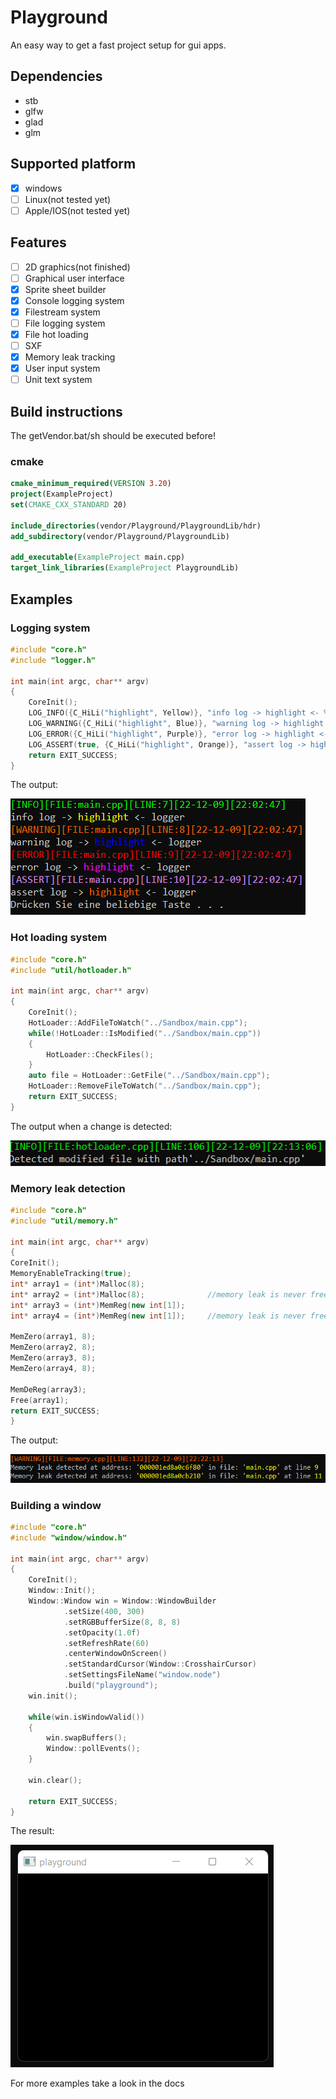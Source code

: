 # Playground
An easy way to get a fast project setup for gui apps.

## Dependencies
- stb
- glfw
- glad
- glm

## Supported platform
- [x] windows
- [ ] Linux(not tested yet)
- [ ] Apple/IOS(not tested yet)
## Features
- [ ] 2D graphics(not finished)
- [ ] Graphical user interface
- [x] Sprite sheet builder
- [x] Console logging system
- [x] Filestream system
- [ ] File logging system
- [x] File hot loading
- [ ] SXF 
- [x] Memory leak tracking
- [x] User input system
- [ ] Unit text system

## Build instructions

The getVendor.bat/sh should be executed before!

### cmake
```cmake
cmake_minimum_required(VERSION 3.20)
project(ExampleProject)
set(CMAKE_CXX_STANDARD 20)

include_directories(vendor/Playground/PlaygroundLib/hdr)
add_subdirectory(vendor/Playground/PlaygroundLib)

add_executable(ExampleProject main.cpp)
target_link_libraries(ExampleProject PlaygroundLib)
```

## Examples

### Logging system
````cpp
#include "core.h"
#include "logger.h"

int main(int argc, char** argv)
{
    CoreInit();
    LOG_INFO({C_HiLi("highlight", Yellow)}, "info log -> highlight <- %s", "logger")
    LOG_WARNING({C_HiLi("highlight", Blue)}, "warning log -> highlight <- %s", "logger")
    LOG_ERROR({C_HiLi("highlight", Purple)}, "error log -> highlight <- %s", "logger")
    LOG_ASSERT(true, {C_HiLi("highlight", Orange)}, "assert log -> highlight <- %s", "logger")
    return EXIT_SUCCESS;
}
````
The output:

![Logger Example](assets/images/markdown/img.png)

### Hot loading system
````c++
#include "core.h"
#include "util/hotloader.h"

int main(int argc, char** argv)
{
    CoreInit();
    HotLoader::AddFileToWatch("../Sandbox/main.cpp");
    while(!HotLoader::IsModified("../Sandbox/main.cpp"))
    {
        HotLoader::CheckFiles();
    }
    auto file = HotLoader::GetFile("../Sandbox/main.cpp");
    HotLoader::RemoveFileToWatch("../Sandbox/main.cpp");
    return EXIT_SUCCESS;
}
````
The output when a change is detected:

![Hot loading](assets/images/markdown/img_1.png)

### Memory leak detection
```c++
#include "core.h"
#include "util/memory.h"

int main(int argc, char** argv)
{
CoreInit();
MemoryEnableTracking(true);
int* array1 = (int*)Malloc(8);
int* array2 = (int*)Malloc(8);              //memory leak is never freed
int* array3 = (int*)MemReg(new int[1]);
int* array4 = (int*)MemReg(new int[1]);     //memory leak is never freed

MemZero(array1, 8);
MemZero(array2, 8);
MemZero(array3, 8);
MemZero(array4, 8);

MemDeReg(array3);
Free(array1);
return EXIT_SUCCESS;
}
```
The output:

![Memory tracking](assets/images/markdown/img_2.png)

### Building a window
```c++
#include "core.h"
#include "window/window.h"

int main(int argc, char** argv)
{
    CoreInit();
    Window::Init();
    Window::Window win = Window::WindowBuilder
            .setSize(400, 300)
            .setRGBBufferSize(8, 8, 8)
            .setOpacity(1.0f)
            .setRefreshRate(60)
            .centerWindowOnScreen()
            .setStandardCursor(Window::CrosshairCursor)
            .setSettingsFileName("window.node")
            .build("playground");
    win.init();

    while(win.isWindowValid())
    {
        win.swapBuffers();
        Window::pollEvents();
    }

    win.clear();
    
    return EXIT_SUCCESS;
}
```

The result:

![Window](assets/images/markdown/img_3.png)

For more examples take a look in the docs